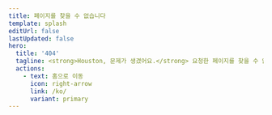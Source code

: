 ```yaml
---
title: 페이지를 찾을 수 없습니다
template: splash
editUrl: false
lastUpdated: false
hero:
  title: '404'
  tagline: <strong>Houston, 문제가 생겼어요.</strong> 요청한 페이지를 찾을 수 없어요.<br>URL을 다시 한번 확인하거나 검색창을 사용해보세요.
  actions:
    - text: 홈으로 이동
      icon: right-arrow
      link: /ko/
      variant: primary
---
```

